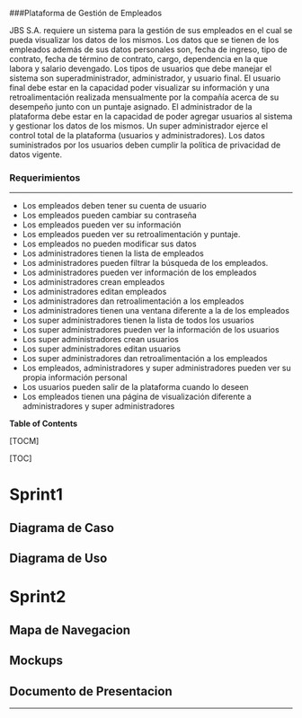 ###Plataforma de Gestión de Empleados
 
JBS S.A. requiere un sistema para la gestión de sus empleados en el cual se pueda visualizar los datos de los mismos.
Los datos que se tienen de los empleados además de sus datos personales son, fecha de ingreso, tipo de contrato, fecha de término de contrato, cargo, dependencia en la que labora y salario devengado.
Los tipos de usuarios que debe manejar el sistema son superadministrador, administrador, y usuario final.
El usuario final debe estar en la capacidad poder visualizar su información y una retroalimentación realizada mensualmente por la compañía acerca de su desempeño junto con un puntaje asignado.
El administrador de la plataforma debe estar en la capacidad de poder agregar usuarios al sistema y gestionar los datos de los mismos.
Un super administrador ejerce el control total de la plataforma (usuarios y administradores).
Los datos suministrados por los usuarios deben cumplir la política de privacidad de datos vigente.


### Requerimientos

------------

- Los empleados deben tener su cuenta de usuario
- Los empleados pueden cambiar su contraseña
- Los empleados pueden ver su información 
- Los empleados pueden ver su retroalimentación y puntaje.
- Los empleados no pueden modificar sus datos
- Los administradores tienen la lista de empleados
- Los administradores pueden filtrar la búsqueda de los empleados.
- Los administradores pueden ver información de los empleados
- Los administradores crean empleados
- Los administradores editan empleados
- Los administradores dan retroalimentación a los empleados
- Los administradores tienen una ventana diferente a la de los empleados
- Los super administradores tienen la lista de todos los usuarios
- Los super administradores pueden ver la información de los usuarios
- Los super administradores crean usuarios
- Los super administradores editan usuarios
- Los super administradores dan retroalimentación a los empleados
- Los empleados, administradores y super administradores pueden ver su propia información personal
- Los usuarios pueden salir de la plataforma cuando lo deseen
- Los empleados tienen una página de visualización diferente a administradores y super administradores

**Table of Contents**

[TOCM]

[TOC]

# Sprint1
## Diagrama de Caso
## Diagrama de Uso
# Sprint2
## Mapa de Navegacion
## Mockups
## Documento de Presentacion


-------------
